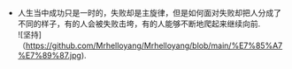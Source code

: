 - 人生当中成功只是一时的，失败却是主旋律，但是如何面对失败却把人分成了不同的样子，有的人会被失败击垮，有的人能够不断地爬起来继续向前.  
![坚持]（https://github.com/Mrhelloyang/Mrhelloyang/blob/main/%E7%85%A7%E7%89%87.jpg).

